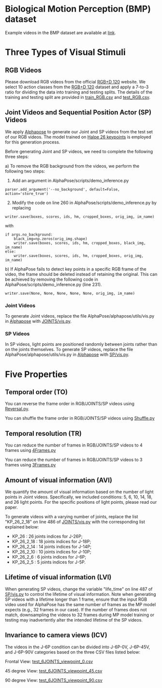 # Biological Motion Perception (BMP) dataset

Example videos in the BMP dataset are available at [link](https://drive.google.com/file/d/13cb9WdeQiuqmVzVCFMVhkHEadAid-EJ0/view?usp=sharing).

# Three Types of Visual Stimuli

## RGB Videos 

Please download RGB videos from the official [RGB+D 120](https://rose1.ntu.edu.sg/dataset/actionRecognition/) website. We select 10 action classes from the [RGB+D 120](https://rose1.ntu.edu.sg/dataset/actionRecognition/) dataset and apply a 7-to-3 ratio for dividing the data into training and testing splits. 
The details of the training and testing split are provided in [train_RGB.csv](Protocols/train_RGB.csv) and [test_RGB.csv](Protocols/test_RGB.csv).

## Joint Videos and Sequential Position Actor (SP) Videos

We apply [Alphapose](https://github.com/MVIG-SJTU/AlphaPose) to generate our Joint and SP videos from the test set of our RGB videos. 
The model trained on [Halpe 26 keypoints](https://github.com/Fang-Haoshu/Halpe-FullBody) is employed for this generation process.

Before generating Joint and SP videos, we need to complete the following three steps:

a) To remove the RGB background from the videos, we perform the following two steps:

1. Add an argument in AlphaPose/scripts/demo_inference.py
```
parser.add_argument('--no_background', default=False, action='store_true')
```

2. Modify the code on line 260 in AlphaPose/scripts/demo_inference.py by replacing
```
writer.save(boxes, scores, ids, hm, cropped_boxes, orig_img, im_name)
```
with
```
if args.no_background:
    black_img=np.zeros(orig_img.shape)
    writer.save(boxes, scores, ids, hm, cropped_boxes, black_img, im_name)
else:
    writer.save(boxes, scores, ids, hm, cropped_boxes, orig_img, im_name)
```

b) If AlphaPose fails to detect key points in a specific RGB frame of the video, the frame should be deleted instead of retaining the original. This can be achieved by removing the following code in AlphaPose/scripts/demo_inference.py (line 231).

```
writer.save(None, None, None, None, None, orig_img, im_name)
```

### Joint Videos
To generate Joint videos, replace the file AlphaPose/alphapose/utils/vis.py in [Alphapose](https://github.com/MVIG-SJTU/AlphaPose) with [JOINTS/vis.py](AlphaPose/JOINTS/vis.py).

### SP Videos 

In SP videos, light points are positioned randomly between joints rather than on the joints themselves. To generate SP videos, replace the file AlphaPose/alphapose/utils/vis.py in [Alphapose](https://github.com/MVIG-SJTU/AlphaPose) with [SP/vis.py](AlphaPose/SP/vis.py). 

# Five Properties

## Temporal order (TO)

You can reverse the frame order in RGB/JOINTS/SP videos using [Reversal.py](Dataset/Reversal.py).

You can shuffle the frame order in RGB/JOINTS/SP videos using [Shuffle.py](Dataset/Shuffle.py)

## Temporal resolution (TR)

You can reduce the number of frames in RGB/JOINTS/SP videos to 4 frames using [4Frames.py](Dataset/4Frames.py)

You can reduce the number of frames in RGB/JOINTS/SP videos to 3 frames using [3Frames.py](Dataset/3Frames.py)

## Amount of visual information (AVI)

We quantify the amount of visual information based on the number of light points in Joint videos. 
Specifically, we included conditions: 5, 6, 10, 14, 18, and 26 light points. 
For the specific positions of light points, please read our paper. 

To generate videos with a varying number of joints, replace the list "KP_26_2_18" on line 486 of  [JOINTS/vis.py](AlphaPose/JOINTS/vis.py) with the corresponding list explained below:
*  KP_26 : 26 joints indices for J-26P;
*  KP_26_2_18 : 18 joints indices for J-18P;
*  KP_26_2_14 : 14 joints indices for J-14P;
*  KP_26_2_10 : 10 joints indices for J-10P;
*  KP_26_2_6 : 6 joints indices for J-6P;
*  KP_26_2_5 : 5 joints indices for J-5P.

## Lifetime of visual information (LVI)

When generating SP videos, change the variable "life_time" on line 487 of [SP/vis.py](AlphaPose/SP/vis.py) to control the lifetime of visual information. Note when generating SP videos with a lifetime longer than 1 frame, ensure that the input RGB video used for AlphaPose has the same number of frames as the MP model expects (e.g., 32 frames in our case). If the number of frames does not match, downsampling the videos to 32 frames during MP model training or testing may inadvertently alter the intended lifetime of the SP videos.

## Invariance to camera views (ICV)

The videos in the J-6P condition can be divided into J-6P-0V, J-6P-45V, and J-6P-90V categories based on the three CSV files listed below:

Frontal View:  [test_6JOINTS_viewpoint_0.csv](Protocols/test_6JOINTS_viewpoint_0.csv)

45 degree View:  [test_6JOINTS_viewpoint_45.csv](Protocols/test_6JOINTS_viewpoint_45.csv)

90 degree View:  [test_6JOINTS_viewpoint_90.csv](Protocols/test_6JOINTS_viewpoint_90.csv)







